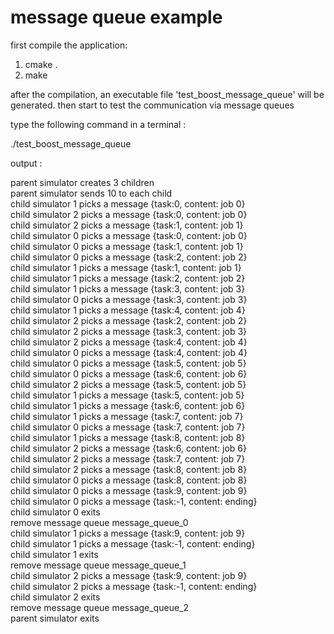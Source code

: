 # message queue example

first compile the application:

1. cmake .
2. make

after the compilation, an executable file 'test_boost_message_queue' will be generated. then start to test the communication via message queues

type the following command in a terminal :

./test_boost_message_queue

output :

parent simulator creates 3 children <br />
parent simulator sends 10 to each child <br />
child simulator 1 picks a message {task:0, content: job 0}<br />
child simulator 2 picks a message {task:0, content: job 0}<br />
child simulator 2 picks a message {task:1, content: job 1}<br />
child simulator 0 picks a message {task:0, content: job 0}<br />
child simulator 0 picks a message {task:1, content: job 1}<br />
child simulator 0 picks a message {task:2, content: job 2}<br />
child simulator 1 picks a message {task:1, content: job 1}<br />
child simulator 1 picks a message {task:2, content: job 2}<br />
child simulator 1 picks a message {task:3, content: job 3}<br />
child simulator 0 picks a message {task:3, content: job 3}<br />
child simulator 1 picks a message {task:4, content: job 4}<br />
child simulator 2 picks a message {task:2, content: job 2}<br />
child simulator 2 picks a message {task:3, content: job 3}<br />
child simulator 2 picks a message {task:4, content: job 4}<br />
child simulator 0 picks a message {task:4, content: job 4}<br />
child simulator 0 picks a message {task:5, content: job 5}<br />
child simulator 0 picks a message {task:6, content: job 6}<br />
child simulator 2 picks a message {task:5, content: job 5}<br />
child simulator 1 picks a message {task:5, content: job 5}<br />
child simulator 1 picks a message {task:6, content: job 6}<br />
child simulator 1 picks a message {task:7, content: job 7}<br />
child simulator 0 picks a message {task:7, content: job 7}<br />
child simulator 1 picks a message {task:8, content: job 8}<br />
child simulator 2 picks a message {task:6, content: job 6}<br />
child simulator 2 picks a message {task:7, content: job 7}<br />
child simulator 2 picks a message {task:8, content: job 8}<br />
child simulator 0 picks a message {task:8, content: job 8}<br />
child simulator 0 picks a message {task:9, content: job 9}<br />
child simulator 0 picks a message {task:-1, content: ending}<br />
child simulator 0 exits<br />
remove message queue message_queue_0<br />
child simulator 1 picks a message {task:9, content: job 9}<br />
child simulator 1 picks a message {task:-1, content: ending}<br />
child simulator 1 exits<br />
remove message queue message_queue_1<br />
child simulator 2 picks a message {task:9, content: job 9}<br />
child simulator 2 picks a message {task:-1, content: ending}<br />
child simulator 2 exits<br />
remove message queue message_queue_2<br />
parent simulator exits<br />

